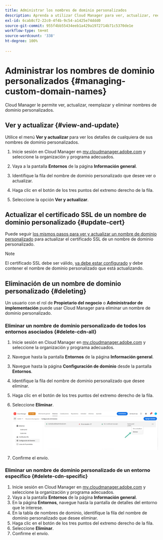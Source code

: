 ```yaml
---
title: Administrar los nombres de dominio personalizados
description: Aprenda a utilizar Cloud Manager para ver, actualizar, reemplazar y eliminar nombres de dominio personalizados.
exl-id: 6cab8cf2-22c0-4f4b-9c54-a1425e74ddd0
source-git-commit: 955f4bb55434eeb1a429a1972714b71c5370de1e
workflow-type: tm+mt
source-wordcount: '338'
ht-degree: 100%

---
```


# Administrar los nombres de dominio personalizados {#managing-custom-domain-names}

Cloud Manager le permite ver, actualizar, reemplazar y eliminar nombres de dominio personalizados.

## Ver y actualizar {#view-and-update}

Utilice el menú **Ver y actualizar** para ver los detalles de cualquiera de sus nombres de dominio personalizados.

1. Inicie sesión en Cloud Manager en [my.cloudmanager.adobe.com](https://my.cloudmanager.adobe.com/) y seleccione la organización y programa adecuados.

1. Vaya a la pantalla **Entornos** de la página **Información general**.

1. Identifique la fila del nombre de dominio personalizado que desee ver o actualizar.

1. Haga clic en el botón de los tres puntos del extremo derecho de la fila.

1. Seleccione la opción **Ver y actualizar**.

## Actualizar el certificado SSL de un nombre de dominio personalizado {#update-cert}

Puede seguir [los mismos pasos para ver y actualizar un nombre de dominio personalizado](#view-and-update) para actualizar el certificado SSL de un nombre de dominio personalizado.

>[!NOTE]
>
>El certificado SSL debe ser válido, [ya debe estar configurado](/help/implementing/cloud-manager/managing-ssl-certifications/introduction.md) y debe contener el nombre de dominio personalizado que está actualizando.

## Eliminación de un nombre de dominio personalizado {#deleting}

Un usuario con el rol de **Propietario del negocio** o **Administrador de implementación** puede usar Cloud Manager para eliminar un nombre de dominio personalizado.

### Eliminar un nombre de dominio personalizado de todos los entornos asociados {#delete-cdn-all}

1. Inicie sesión en Cloud Manager en [my.cloudmanager.adobe.com](https://my.cloudmanager.adobe.com/) y seleccione la organización y programa adecuados.

1. Navegue hasta la pantalla **Entornos** de la página **Información general**.

1. Navegue hasta la página **Configuración de dominio** desde la pantalla **Entornos**.

1. Identifique la fila del nombre de dominio personalizado que desee eliminar.

1. Haga clic en el botón de los tres puntos del extremo derecho de la fila.

1. Seleccione **Eliminar**.

   ![Eliminar nombres de dominio personalizados](/help/implementing/cloud-manager/assets/cdn/cdn-delete.png)

1. Confirme el envío.

### Eliminar un nombre de dominio personalizado de un entorno específico {#delete-cdn-specific}

1. Inicie sesión en Cloud Manager en [my.cloudmanager.adobe.com](https://my.cloudmanager.adobe.com/) y seleccione la organización y programa adecuados.
1. Vaya a la pantalla **Entornos** de la página **Información general**.
1. En la página **Entornos**, navegue hasta la pantalla de detalles del entorno que le interese.
1. En la tabla de nombres de dominio, identifique la fila del nombre de dominio personalizado que desee eliminar.
1. Haga clic en el botón de los tres puntos del extremo derecho de la fila.
1. Seleccione **Eliminar**.
1. Confirme el envío.
